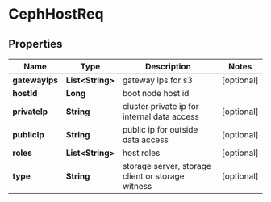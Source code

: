 # CephHostReq

## Properties
Name | Type | Description | Notes
------------ | ------------- | ------------- | -------------
**gatewayIps** | **List&lt;String&gt;** | gateway ips for s3 |  [optional]
**hostId** | **Long** | boot node host id | 
**privateIp** | **String** | cluster private ip for internal data access |  [optional]
**publicIp** | **String** | public ip for outside data access |  [optional]
**roles** | **List&lt;String&gt;** | host roles |  [optional]
**type** | **String** | storage server, storage client or storage witness |  [optional]
